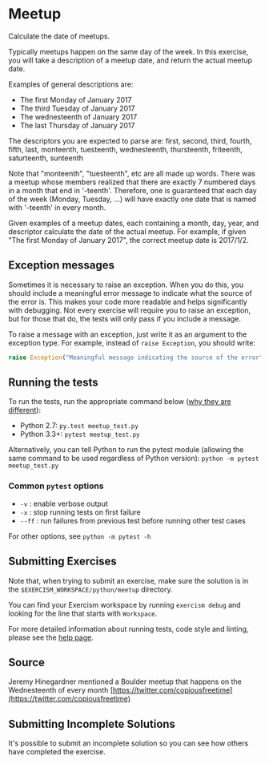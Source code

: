 # Meetup

Calculate the date of meetups.

Typically meetups happen on the same day of the week.  In this exercise, you
will take a description of a meetup date, and return the actual meetup date.

Examples of general descriptions are:

- The first Monday of January 2017
- The third Tuesday of January 2017
- The wednesteenth of January 2017
- The last Thursday of January 2017

The descriptors you are expected to parse are:
first, second, third, fourth, fifth, last, monteenth, tuesteenth, wednesteenth,
thursteenth, friteenth, saturteenth, sunteenth

Note that "monteenth", "tuesteenth", etc are all made up words. There was a
meetup whose members realized that there are exactly 7 numbered days in a month
that end in '-teenth'. Therefore, one is guaranteed that each day of the week
(Monday, Tuesday, ...) will have exactly one date that is named with '-teenth'
in every month.

Given examples of a meetup dates, each containing a month, day, year, and
descriptor calculate the date of the actual meetup.  For example, if given
"The first Monday of January 2017", the correct meetup date is 2017/1/2.

## Exception messages

Sometimes it is necessary to raise an exception. When you do this, you should include a meaningful error message to
indicate what the source of the error is. This makes your code more readable and helps significantly with debugging. Not
every exercise will require you to raise an exception, but for those that do, the tests will only pass if you include
a message.

To raise a message with an exception, just write it as an argument to the exception type. For example, instead of
`raise Exception`, you should write:

```python
raise Exception("Meaningful message indicating the source of the error")
```

## Running the tests

To run the tests, run the appropriate command below ([why they are different](https://github.com/pytest-dev/pytest/issues/1629#issue-161422224)):

- Python 2.7: `py.test meetup_test.py`
- Python 3.3+: `pytest meetup_test.py`

Alternatively, you can tell Python to run the pytest module (allowing the same command to be used regardless of Python version):
`python -m pytest meetup_test.py`

### Common `pytest` options

- `-v` : enable verbose output
- `-x` : stop running tests on first failure
- `--ff` : run failures from previous test before running other test cases

For other options, see `python -m pytest -h`

## Submitting Exercises

Note that, when trying to submit an exercise, make sure the solution is in the `$EXERCISM_WORKSPACE/python/meetup` directory.

You can find your Exercism workspace by running `exercism debug` and looking for the line that starts with `Workspace`.

For more detailed information about running tests, code style and linting,
please see the [help page](http://exercism.io/languages/python).

## Source

Jeremy Hinegardner mentioned a Boulder meetup that happens on the Wednesteenth of every month [https://twitter.com/copiousfreetime](https://twitter.com/copiousfreetime)

## Submitting Incomplete Solutions

It's possible to submit an incomplete solution so you can see how others have completed the exercise.
